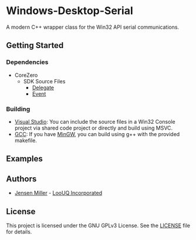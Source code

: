 # Windows-Desktop-Serial #
A modern C++ wrapper class for the Win32 API serial communications.


## Getting Started


### Dependencies
* CoreZero
	* SDK Source Files
		* [Delegate](https://github.com/LooUQ/CoreZero-SDK/blob/master/src/CoreZero.Delegate.hpp)
		* [Event](https://github.com/LooUQ/CoreZero-SDK/blob/master/src/CoreZero.Event.hpp)


### Building
* [Visual Studio](https://visualstudio.microsoft.com/vs/): You can include the source files in a Win32 Console project via shared code project or directly and build using MSVC.
* [GCC](https://gcc.gnu.org/): If you have [MinGW](http://mingw.org/), you can build using g++ with the provided makefile.


## Examples


## Authors

* [Jensen Miller](https://github.com/jensen-loouq) - [LooUQ Incorporated](https://github.com/LooUQ)

## License

This project is licensed under the GNU GPLv3 License. See the [LICENSE](LICENSE) file for details.